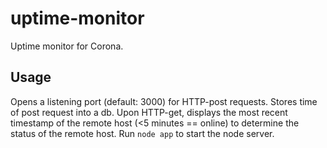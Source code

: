 # uptime-monitor

Uptime monitor for Corona.
## Usage
Opens a listening port (default: 3000) for HTTP-post requests. Stores time of post request into a db. Upon HTTP-get, displays the most recent timestamp of the remote host (&lt;5 minutes == online) to determine the status of the remote host.
Run `node app` to start the node server.


